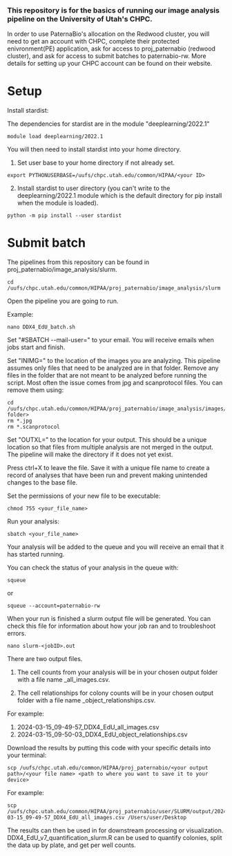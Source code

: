 ### This repository is for the basics of running our image analysis pipeline on the University of Utah's CHPC.

In order to use PaternaBio's allocation on the Redwood cluster, you will need to get an account with CHPC, complete their protected enivronment(PE) application, ask for access to proj_paternabio (redwood cluster), and ask for access to submit batches to paternabio-rw.
More details for setting up your CHPC account can be found on their website.

# Setup

Install stardist:

The dependencies for stardist are in the module "deeplearning/2022.1"
```
module load deeplearning/2022.1
```
You will then need to install stardist into your home directory.
1. Set user base to your home directory if not already set.
```
export PYTHONUSERBASE=/uufs/chpc.utah.edu/common/HIPAA/<your ID>
```
2. Install stardist to user directory (you can't write to the deeplearning/2022.1 module which is the default directory for pip install when the module is loaded).
```
python -m pip install --user stardist
```

# Submit batch

The pipelines from this repository can be found in proj_paternabio/image_analysis/slurm.
```
cd /uufs/chpc.utah.edu/common/HIPAA/proj_paternabio/image_analysis/slurm
```

Open the pipeline you are going to run.

Example:
```
nano DDX4_EdU_batch.sh
```

Set "#SBATCH --mail-user=" to your email. You will receive emails when jobs start and finish.

Set "INIMG=" to the location of the images you are analyzing. This pipeline assumes only files that need to be analyzed are in that folder. Remove any files in the folder that are not meant to be analyzed before running the script. Most often the issue comes from jpg and scanprotocol files. You can remove them using:
```
cd /uufs/chpc.utah.edu/common/HIPAA/proj_paternabio/image_analysis/images/<your folder>
rm *.jpg
rm *.scanprotocol
```

Set "OUTXL=" to the location for your output. This should be a unique location so that files from multiple analysis are not merged in the output. The pipeline will make the directory if it does not yet exist.

Press ctrl+X to leave the file. Save it with a unique file name to create a record of analyses that have been run and prevent making unintended changes to the base file.

Set the permissions of your new file to be executable:
```
chmod 755 <your_file_name>
```

Run your analysis:
```
sbatch <your_file_name>
```

Your analysis will be added to the queue and you will receive an email that it has started running.

You can check the status of your analysis in the queue with:
```
squeue
```
or
```
squeue --account=paternabio-rw
```

When your run is finished a slurm output file will be generated. You can check this file for information about how your job ran and to troubleshoot errors.
```
nano slurm-<jobID>.out
```

There are two output files.

1. The cell counts from your analysis will be in your chosen output folder with a file name <date>_<time>_<pipeline>_all_images.csv.

2. The cell relationships for colony counts will be in your chosen output folder with a file name <data>_<time>_<pipeline>_object_relationships.csv.

For example:

1. 2024-03-15_09-49-57_DDX4_EdU_all_images.csv
2. 2024-03-15_09-50-03_DDX4_EdU_object_relationships.csv

Download the results by putting this code with your specific details into your terminal:
```
scp /uufs/chpc.utah.edu/common/HIPAA/proj_paternabio/<your output path>/<your file name> <path to where you want to save it to your device>
```
For example:
```
scp /uufs/chpc.utah.edu/common/HIPAA/proj_paternabio/user/SLURM/output/2024-03-15_09-49-57_DDX4_EdU_all_images.csv /Users/user/Desktop
```

The results can then be used in for downstream processing or visualization.
DDX4_EdU_v7_quantification_slurm.R can be used to quantify colonies, split the data up by plate, and get per well counts.  



